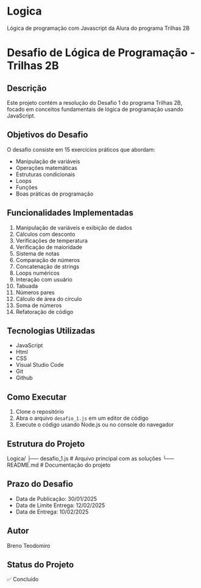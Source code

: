 # Logica

Lógica de programação com Javascript da Alura do programa Trilhas 2B

# Desafio de Lógica de Programação - Trilhas 2B

## Descrição

Este projeto contém a resolução do Desafio 1 do programa Trilhas 2B, focado em conceitos fundamentais de lógica de programação usando JavaScript.

## Objetivos do Desafio

O desafio consiste em 15 exercícios práticos que abordam:

-   Manipulação de variáveis
-   Operações matemáticas
-   Estruturas condicionais
-   Loops
-   Funções
-   Boas práticas de programação

## Funcionalidades Implementadas

1. Manipulação de variáveis e exibição de dados
2. Cálculos com desconto
3. Verificações de temperatura
4. Verificação de maioridade
5. Sistema de notas
6. Comparação de números
7. Concatenação de strings
8. Loops numéricos
9. Interação com usuário
10. Tabuada
11. Números pares
12. Cálculo de área do círculo
13. Soma de números
14. Refatoração de código

## Tecnologias Utilizadas

-   JavaScript
-   Html
-   CSS
-   Visual Studio Code
-   Git
-   Github

## Como Executar

1. Clone o repositório
2. Abra o arquivo `desafio_1.js` em um editor de código
3. Execute o código usando Node.js ou no console do navegador

## Estrutura do Projeto

Logica/
├── desafio_1.js # Arquivo principal com as soluções
└── README.md # Documentação do projeto

## Prazo do Desafio

-   Data de Publicação: 30/01/2025
-   Data de Limite Entrega: 12/02/2025
-   Data de Entrega: 10/02/2025

## Autor

Breno Teodomiro

## Status do Projeto

✅ Concluído

